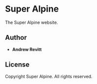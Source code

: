 # Super Alpine

The Super Alpine website.

## Author

* **Andrew Revitt**

## License

Copyright Super Alpine. All rights reserved.